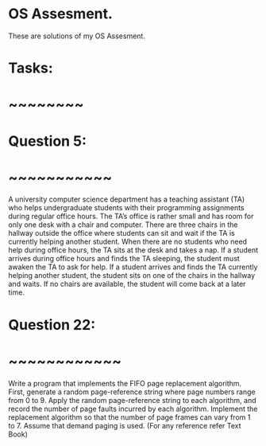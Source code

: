 # OS Assesment.

These are solutions of my OS Assesment.

# Tasks:
# ~~~~~~~~
# Question 5:
# ~~~~~~~~~~~
A university computer science department has a teaching assistant (TA) who helps undergraduate students with 
their programming assignments during regular office hours. The TA’s office is rather small and has room for
only one desk with a chair and computer. There are three chairs in the hallway outside the office where 
students can sit and wait if the TA is currently helping another student. When there are no students who need 
help during office hours, the TA sits at the desk and takes a nap. If a student arrives during office hours 
and finds the TA sleeping, the student must awaken the TA to ask for help. If a student arrives and finds the 
TA currently helping another student, the student sits on one of the chairs in the hallway and waits. If no 
chairs are available, the student will come back at a later time.

# Question 22:
# ~~~~~~~~~~~~
Write a program that implements the FIFO page replacement algorithm. First, generate a random page-reference 
string where page numbers range from 0 to 9. Apply the random page-reference string to each algorithm, and 
record the number of page faults incurred by each algorithm. Implement the replacement algorithm so that the
number of page frames can vary from 1 to 7. Assume that demand paging is used.
(For any reference refer Text Book)
